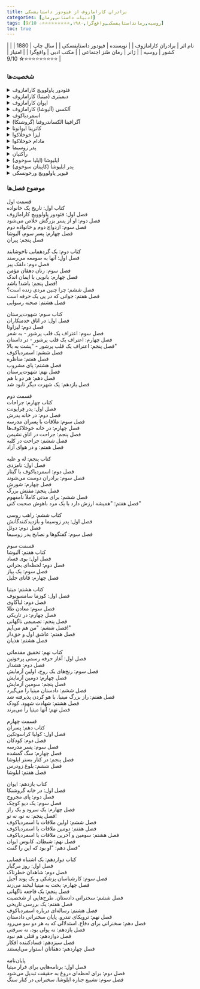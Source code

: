 ```yaml
---
title: برادران کارامازوف از فیودور داستایفسکی
categories: [ادبیات داستانی,رمان]
tags: [روسیه,رمانداستایفسکی,واقع‌گرا,۱۹۸۰,⭐⭐⭐⭐⭐⭐⭐⭐⭐☆ 9/10]
toc: true
---
```



| نام اثر | برادران کارامازوف |
| نویسنده | فیودور داستایفسکی |
| سال چاپ | 1880 |
| کشور | روسیه |
| ژانر | رمان طنز اجتماعی |
| مکتب ادبی | واقع‌گرا |
| امتیاز | ⭐⭐⭐⭐⭐⭐⭐⭐⭐☆ 9/10 |

### شخصیت‌ها

<details> <summary>فئودور پاولوویچ کارامازوف</summary> پدر خانواده کارامازوف، فردی خودخواه، شهوت‌ران و بی‌مسئولیت که تأثیر منفی زیادی بر زندگی فرزندانش گذاشته است. او نمایانگر فساد اخلاقی و بی‌اخلاقی است. </details> 
<details> <summary>دیمیتری (میتیا) کارامازوف</summary> فرزند بزرگ فئودور پاولوویچ، مردی پرشور و احساسی که درگیر اختلافات شدید با پدرش به خاطر پول و عشق به یک زن به نام گروشنکا است. او نماد عواطف انسانی شدید و تناقض‌های اخلاقی است. </details> 
<details> <summary>ایوان کارامازوف</summary> فرزند دوم فئودور پاولوویچ، فردی عقل‌گرا و شکاک نسبت به دین و اخلاق. او به عنوان نماینده‌ی دیدگاه‌های فلسفی و عقلانی در رمان معرفی می‌شود. </details> 
<details> <summary>آلکسی (آلیوشا) کارامازوف</summary> فرزند کوچک فئودور پاولوویچ، فردی مذهبی و دوست‌داشتنی که به عنوان شخصیت مثبت رمان و نماد اخلاقیات مسیحی مطرح است. او در تلاش برای یافتن معنای زندگی و آرامش روحی است. </details> 
<details> <summary>اسمردیاکوف</summary> خدمتکار فئودور پاولوویچ که گمان می‌رود فرزند نامشروع او باشد. او فردی پیچیده و مرموز است که در نهایت در قتل فئودور نقش دارد. </details> 
<details> <summary>آگرافینا الکساندروفنا (گروشنکا)</summary> زن جوانی که نقش مهمی در زندگی دیمیتری و فئودور ایفا می‌کند. او فردی پیچیده است که بین عشق و نفرت نسبت به دیمیتری و فئودور گرفتار شده است. </details> 
<details> <summary>کاترینا ایوانونا</summary> نامزد دیمیتری که به شدت به او وفادار است، اگرچه عشق واقعی‌اش به نظر می‌رسد به ایوان تعلق دارد. او شخصیتی قوی و مستقل دارد. </details>
<details> <summary>لیزا خوخلاکوا</summary> دختر مادام خوخلاکوا که به آلکسی کارامازوف علاقه‌مند است. او دختری عجیب و درون‌گراست که رفتارهای غیرمنتظره و پیچیده‌ای دارد. رابطه‌اش با آلیوشا در طول داستان تغییر می‌کند. </details> 
<details> <summary>مادام خوخلاکوا</summary> مادر لیزا، زنی ثروتمند و احساسی که در بسیاری از مسائل خانوادگی و اجتماعی دخالت می‌کند. او شخصیتی پرتکاپو و پرانرژی دارد و در بخشی از داستان به عنوان مشاور و حمایت‌کننده حضور دارد. </details> 
<details> <summary>پدر زوسیما</summary> راهب و پیر معنوی آلیوشا که تأثیر عمیقی بر او می‌گذارد. پدر زوسیما نماد ایمان مسیحی و عرفان در رمان است و شخصیت‌های دیگر را به تفکر در مورد دین و اخلاق تشویق می‌کند. </details> 
<details> <summary>راکتیان</summary> دیگر راهب صومعه که با پدر زوسیما و آلیوشا در ارتباط است. او شخصیتی جاه‌طلب و حسود است که با طرز فکر متفاوتش در برابر آلیوشا و زوسیما قرار می‌گیرد. </details> 
<details> <summary>ایلیوشا (ایلیا سوخوی)</summary> پسری جوان و مریض که آلیوشا به او علاقه‌مند می‌شود و تلاش می‌کند به او کمک کند. او نمایانگر معصومیت و رنج انسانی است و سرنوشتش بر بسیاری از شخصیت‌های داستان تأثیر می‌گذارد. </details> 
<details> <summary>پدر ایلیوشا (کاپیتان سوخوی)</summary> پدری فقیر و مهربان که در تلاش است برای خانواده‌اش زندگی بهتری فراهم کند. او با مشکلات زیادی از جمله فقر و بیماری فرزندش روبروست و شخصیتی تراژیک دارد. </details> 
<details> <summary>فیوپر پاولوویچ ورخونسکی</summary> یکی از دوستان ایوان که نقش مهمی در بحث‌های فلسفی و فکری ایوان دارد. او فردی سرد و بی‌عاطفه است که تأثیر عمیقی بر نگاه فلسفی ایوان به زندگی دارد. </details>


### موضوع فصل‌ها
قسمت اول  
کتاب اول: تاریخ یک خانواده  
فصل اول: فئودور پاولوویچ کارامازوف  
فصل دوم: او از پسر بزرگش خلاص می‌شود  
فصل سوم: ازدواج دوم و خانواده دوم  
فصل چهارم: پسر سوم، آلیوشا  
فصل پنجم: پیران  

کتاب دوم: یک گردهمایی ناخوشایند  
فصل اول: آنها به صومعه می‌رسند  
فصل دوم: دلقک پیر  
فصل سوم: زنان دهقان مؤمن  
فصل چهارم: بانویی با ایمان اندک  
فصل پنجم: باشد! باشد!  
فصل ششم: چرا چنین مردی زنده است؟  
فصل هفتم: جوانی که در پی یک حرفه است  
فصل هشتم: صحنه رسوایی  

کتاب سوم: شهوت‌پرستان  
فصل اول: در اتاق خدمتکاران  
فصل دوم: لیزاوتا  
فصل سوم: اعتراف یک قلب پرشور - به شعر  
فصل چهارم: اعتراف یک قلب پرشور - در داستان  
فصل پنجم: اعتراف یک قلب پرشور - "پشت به بالا"  
فصل ششم: اسمردیاکوف  
فصل هفتم: مناظره  
فصل هشتم: پای مشروب  
فصل نهم: شهوت‌پرستان  
فصل دهم: هر دو با هم  
فصل یازدهم: یک شهرت دیگر نابود شد  

قسمت دوم  
کتاب چهارم: جراحات  
فصل اول: پدر فِراپونت  
فصل دوم: در خانه پدرش  
فصل سوم: ملاقات با پسران مدرسه  
فصل چهارم: در خانه خوخلاکوف‌ها  
فصل پنجم: جراحت در اتاق نشیمن  
فصل ششم: جراحت در کلبه  
فصل هفتم: و در هوای آزاد  

کتاب پنجم: له و علیه  
فصل اول: نامزدی  
فصل دوم: اسمردیاکوف با گیتار  
فصل سوم: برادران دوست می‌شوند  
فصل چهارم: شورش  
فصل پنجم: مفتش بزرگ  
فصل ششم: برای مدتی کاملاً نامفهوم  
فصل هفتم: "همیشه ارزش دارد با یک مرد باهوش صحبت کنی"  

کتاب ششم: راهب روسی  
فصل اول: پدر زوسیما و بازدیدکنندگانش  
فصل دوم: دوئل  
فصل سوم: گفتگوها و نصایح پدر زوسیما  

قسمت سوم  
کتاب هفتم: آلیوشا  
فصل اول: بوی فساد  
فصل دوم: لحظه‌ای بحرانی  
فصل سوم: یک پیاز  
فصل چهارم: قانای جلیل  

کتاب هشتم: میتیا  
فصل اول: کوزما سامسونوف  
فصل دوم: لیاگاوی  
فصل سوم: معادن طلا  
فصل چهارم: در تاریکی  
فصل پنجم: تصمیمی ناگهانی  
فصل ششم: "من هم می‌آیم!"  
فصل هفتم: عاشق اول و حق‌دار  
فصل هشتم: هذیان  

کتاب نهم: تحقیق مقدماتی  
فصل اول: آغاز حرفه رسمی پرخوتین  
فصل دوم: هشدار  
فصل سوم: رنج‌های یک روح، اولین آزمایش  
فصل چهارم: دومین آزمایش  
فصل پنجم: سومین آزمایش  
فصل ششم: دادستان میتیا را می‌گیرد  
فصل هفتم: راز بزرگ میتیا. با هو کردن پذیرفته شد  
فصل هشتم: شهادت شهود. کودک  
فصل نهم: آنها میتیا را می‌برند  

قسمت چهارم  
کتاب دهم: پسران  
فصل اول: کولیا کراسوتکین  
فصل دوم: کودکان  
فصل سوم: پسر مدرسه  
فصل چهارم: سگ گمشده  
فصل پنجم: در کنار بستر ایلوشا  
فصل ششم: بلوغ زودرس  
فصل هفتم: ایلوشا  

کتاب یازدهم: ایوان  
فصل اول: در خانه گروشنکا  
فصل دوم: پای مجروح  
فصل سوم: یک دیو کوچک  
فصل چهارم: یک سرود و یک راز  
فصل پنجم: نه تو، نه تو!  
فصل ششم: اولین ملاقات با اسمردیاکوف  
فصل هفتم: دومین ملاقات با اسمردیاکوف  
فصل هشتم: سومین و آخرین ملاقات با اسمردیاکوف  
فصل نهم: شیطان. کابوس ایوان  
فصل دهم: "او بود که این را گفت"  

کتاب دوازدهم: یک اشتباه قضایی  
فصل اول: روز مرگبار  
فصل دوم: شاهدان خطرناک  
فصل سوم: کارشناسان پزشکی و یک پوند آجیل  
فصل چهارم: بخت به میتیا لبخند می‌زند  
فصل پنجم: یک فاجعه ناگهانی  
فصل ششم: سخنرانی دادستان. طرح‌هایی از شخصیت  
فصل هفتم: یک بررسی تاریخی  
فصل هشتم: رساله‌ای درباره اسمردیاکوف  
فصل نهم: ترویکای تندرو. پایان سخنرانی دادستان  
فصل دهم: سخنرانی برای دفاع. استدلالی که به هر دو سو می‌رود  
فصل یازدهم: نه پولی بود، نه سرقتی  
فصل دوازدهم: و قتلی هم نبود  
فصل سیزدهم: فسادکننده افکار  
فصل چهاردهم: دهقانان استوار می‌ایستند  

پایان‌نامه  
فصل اول: برنامه‌هایی برای فرار میتیا  
فصل دوم: برای لحظه‌ای دروغ به حقیقت تبدیل می‌شود  
فصل سوم: تشییع جنازه ایلوشا. سخنرانی در کنار سنگ